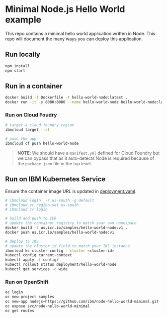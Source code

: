 # Minimal Node.js Hello World example

This repo contains a minimal hello world application written in Node. This repo will document the many ways you can deploy this application.

## Run locally

```bash
npm install
npm start
```

## Run in a container

```bash
docker build -f Dockerfile -t hello-world-node:latest .
docker run -it -p 8080:8080 --name hello-world-node hello-world-node:latest
```

### Run on Cloud Foudry

```bash
# target a cloud foundry region
ibmcloud target --cf

# push the app
ibmcloud cf push hello-world-node
```

> **NOTE**: We should have a `manifest.yml` defined for Cloud Foundry but we can bypass that as it auto-detects Node is required because of the `package.json` file in the top level.

## Run on IBM Kubernetes Service

Ensure the container image URL is updated in [deployment.yaml](config/deployment.yaml).

```bash
# ibmcloud login  -r us-south -g default
# ibmcloud cr region-set us-south
# ibmcloud cr login

# build and push to ICR
# update the container registry to match your own namespace
docker build -t us.icr.io/samples/hello-world-node:v1 .
docker push us.icr.io/samples/hello-world-node:v1

# deploy to IKS
# update the cluster id field to match your IKS instance
ibmcloud ks cluster config --cluster <cluster-id>
kubectl config current-context
kubectl apply -f config/
kubectl rollout status deployment/hello-world-node
kubectl get services -o wide
```

### Run on OpenShift

```bash
oc login
oc new-project samples
oc new-app nodejs~https://github.com/ibm/node-hello-world-minimal.git
oc expose svc/node-hello-world-minimal
oc get routes
```
